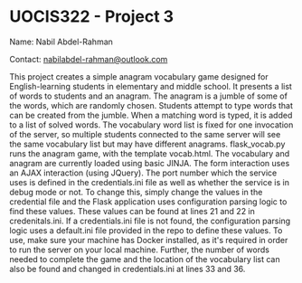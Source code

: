 # UOCIS322 - Project 3 #

Name: Nabil Abdel-Rahman

Contact: nabilabdel-rahman@outlook.com

This project creates a simple anagram vocabulary game designed for English-learning students in elementary and middle school. It presents a list of words to students and an anagram. The anagram is a jumble of some of the words, which are randomly chosen. Students attempt to type words that can be created from the jumble. When a matching word is typed, it is added to a list of solved words. The vocabulary word list is fixed for one invocation of the server, so multiple students connected to the same server will see the same vocabulary list but may have different anagrams.
flask_vocab.py runs the anagram game, with the template vocab.html. The vocabulary and anagram are currently loaded using basic JINJA. The form interaction uses an AJAX interaction (using JQuery).
The port number which the service uses is defined in the credentials.ini file as well as whether the service is in debug mode or not. To change this, simply change the values in the credential file and the Flask application uses configuration parsing logic to find these values. These values can be found at lines 21 and 22 in credenitals.ini. If a credentials.ini file is not found, the configuration parsing logic uses a default.ini file provided in the repo to define these values. To use, make sure your machine has Docker installed, as it's required in order to run the server on your local machine. Further, the number of words needed to complete the game and the location of the vocabulary list can also be found and changed in credentials.ini at lines 33 and 36.